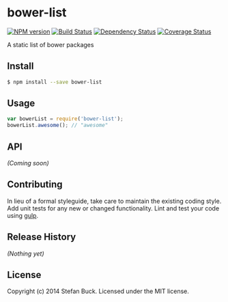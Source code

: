 # bower-list 
[![NPM version][npm-image]][npm-url] [![Build Status][travis-image]][travis-url] [![Dependency Status][daviddm-url]][daviddm-image] [![Coverage Status][coveralls-image]][coveralls-url]

A static list of bower packages


## Install

```bash
$ npm install --save bower-list
```


## Usage

```javascript
var bowerList = require('bower-list');
bowerList.awesome(); // "awesome"
```

## API

_(Coming soon)_


## Contributing

In lieu of a formal styleguide, take care to maintain the existing coding style. Add unit tests for any new or changed functionality. Lint and test your code using [gulp](http://gulpjs.com/).


## Release History

_(Nothing yet)_


## License

Copyright (c) 2014 Stefan Buck. Licensed under the MIT license.



[npm-url]: https://npmjs.org/package/bower-list
[npm-image]: https://badge.fury.io/js/bower-list.svg
[travis-url]: https://travis-ci.org/stefanbuck/bower-list
[travis-image]: https://travis-ci.org/stefanbuck/bower-list.svg?branch=master
[daviddm-url]: https://david-dm.org/stefanbuck/bower-list.svg?theme=shields.io
[daviddm-image]: https://david-dm.org/stefanbuck/bower-list
[coveralls-url]: https://coveralls.io/r/stefanbuck/bower-list
[coveralls-image]: https://coveralls.io/repos/stefanbuck/bower-list/badge.png
